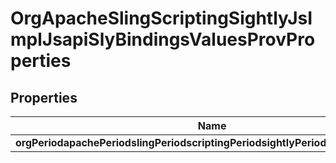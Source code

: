 
# OrgApacheSlingScriptingSightlyJsImplJsapiSlyBindingsValuesProvProperties

## Properties
Name | Type | Description | Notes
------------ | ------------- | ------------- | -------------
**orgPeriodapachePeriodslingPeriodscriptingPeriodsightlyPeriodjsPeriodbindings** | [**ConfigNodePropertyArray**](ConfigNodePropertyArray.md) |  |  [optional]




